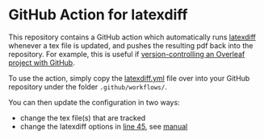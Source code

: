 # GitHub Action for latexdiff

This repository contains a GitHub action which automatically runs [latexdiff](https://ctan.org/pkg/latexdiff?lang=en) whenever a tex file is updated, 
and pushes the resulting pdf back into the repository.
For example, this is useful if [version-controlling an Overleaf project with GitHub](https://www.overleaf.com/learn/how-to/How_do_I_connect_an_Overleaf_project_with_a_repo_on_GitHub,_GitLab_or_BitBucket%3F).

To use the action, simply copy the [latexdiff.yml](https://github.com/priyanshuone6/latexdiff-test/tree/main/.github/workflows) file over into your GitHub repository
under the folder `.github/workflows/`.

You can then update the configuration in two ways:
- change the tex file(s) that are tracked
- change the latexdiff options in [line 45]( 
https://github.com/priyanshuone6/latexdiff-test/blob/1b0d9ccfc5221c5998bdb647fbe151353919ce18/.github/workflows/latexdiff.yml#L45
), see [manual](https://mirror.las.iastate.edu/tex-archive/support/latexdiff/doc/latexdiff-man.pdf)
